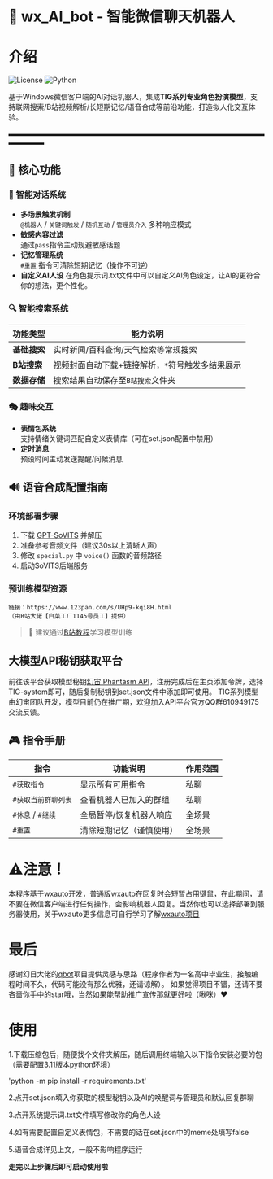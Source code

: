 # 🤖 wx_AI_bot - 智能微信聊天机器人
# 介绍
![License](https://img.shields.io/badge/Version-1.0.0-blue) 
![Python](https://img.shields.io/badge/Python-3.8%2B-green)

基于Windows微信客户端的AI对话机器人，集成**TIG系列专业角色扮演模型**，支持联网搜索/B站视频解析/长短期记忆/语音合成等前沿功能，打造拟人化交互体验。

▬▬▬▬▬▬▬▬▬▬▬▬▬▬▬▬▬▬▬▬▬▬▬▬▬▬▬▬▬▬▬▬▬▬▬▬▬▬▬▬▬

## 🌟 核心功能

### 🧠 智能对话系统
- **多场景触发机制**  
  `@机器人` / `关键词触发` / `随机互动` / `管理员介入` 多种响应模式
- **敏感内容过滤**  
  通过`pass`指令主动规避敏感话题
- **记忆管理系统**  
  `#重置` 指令可清除短期记忆（操作不可逆）
- **自定义AI人设**
 在角色提示词.txt文件中可以自定义AI角色设定，让AI的更符合你的想法，更个性化。

### 🔍 智能搜索系统
| 功能类型       | 能力说明                                                                 |
|----------------|--------------------------------------------------------------------------|
| **基础搜索**   | 实时新闻/百科查询/天气检索等常规搜索                                     |
| **B站搜索**    | 视频封面自动下载+链接解析，`*`符号触发多结果展示                         |
| **数据存储**   | 搜索结果自动保存至`B站搜索`文件夹                                        |

### 🎭 趣味交互
- **表情包系统**  
  支持情绪关键词匹配自定义表情库（可在set.json配置中禁用）
- **定时消息**  
  预设时间主动发送提醒/问候消息

## 🔊 语音合成配置指南

### 环境部署步骤
1. 下载 [GPT-SoVITS](https://github.com/RVC-Boss/GPT-SoVITS) 并解压
2. 准备参考音频文件（建议30s以上清晰人声）
3. 修改 `special.py` 中 `voice()` 函数的音频路径
4. 启动SoVITS后端服务

### 预训练模型资源
```plaintext
链接：https://www.123pan.com/s/UHp9-kqi8H.html  
（由B站大佬【白菜工厂1145号员工】提供）
```
> 📌 建议通过[B站教程](https://search.bilibili.com/all?keyword=SoVITS)学习模型训练

## 大模型API秘钥获取平台
前往该平台获取模型秘钥[幻宙 Phantasm API](https://phapi.furina.junmatec.cn/register?aff=QGjz)，注册完成后在主页添加令牌，选择TIG-system即可，随后复制秘钥到set.json文件中添加即可使用。
TIG系列模型由幻宙团队开发，模型目前仍在推广期，欢迎加入API平台官方QQ群610949175交流反馈。

## 🎮 指令手册

| 指令                        | 功能说明                          | 作用范围   |
|----------------------------|-----------------------------------|-----------|
| `#获取指令`                | 显示所有可用指令                  | 私聊      |
| `#获取当前群聊列表`        | 查看机器人已加入的群组            | 私聊      |
| `#休息` / `#继续`          | 全局暂停/恢复机器人响应           | 全场景    |
| `#重置`                    | 清除短期记忆（谨慎使用）          | 全场景    |

# ⚠️注意！
本程序基于wxauto开发，普通版wxauto在回复时会短暂占用键鼠，在此期间，请不要在微信客户端进行任何操作，会影响机器人回复。当然你也可以选择部署到服务器使用，关于wxauto更多信息可自行学习了解[wxauto项目](https://github.com/cluic/wxauto)

# 最后
感谢幻日大佬的[qbot](https://github.com/TIGillusion/Qbot)项目提供灵感与思路（程序作者为一名高中毕业生，接触编程时间不久，代码可能没有那么优雅，还请谅解）。
如果觉得项目不错，还请不要吝啬你手中的star哦，当然如果能帮助推广宣传那就更好啦（啾咪）❤️

# 使用
1.下载压缩包后，随便找个文件夹解压，随后调用终端输入以下指令安装必要的包（需要配置3.11版本python环境）

'python -m pip install -r requirements.txt'

2.点开set.json填入你获取的模型秘钥以及AI的唤醒词与管理员和默认回复群聊

3.点开系统提示词.txt文件填写修改你的角色人设

4.如有需要配置自定义表情包，不需要的话在set.json中的meme处填写false

5.语音合成详见上文，一般不影响程序运行

**走完以上步骤后即可启动使用啦**

